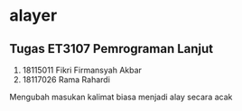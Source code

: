 # alayer
## Tugas ET3107 Pemrograman Lanjut  
1. 18115011 Fikri Firmansyah Akbar  
2. 18117026 Rama Rahardi

Mengubah masukan kalimat biasa menjadi alay secara acak
